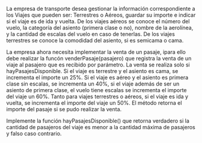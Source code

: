 La empresa de transporte desea gestionar la información correspondiente a los Viajes que pueden ser: Terrestres o Aéreos,   guardar su importe e indicar si el viaje es de ida y vuelta. De los viajes aéreos se conoce el número del vuelo, la categoría del asiento (primera clase o no), nombre de la aerolínea, y la cantidad de escalas del vuelo en caso de tenerlas. De los viajes terrestres se conoce la comodidad del asiento, si es semicama o cama.

La empresa ahora necesita implementar la venta de un pasaje, ipara ello debe realizar la funcón venderPasaje(pasajero) que registra la venta de un viaje al pasajero que es recibido por parámetro. La venta se realiza solo si hayPasajesDisponible. Si el viaje es terrestre y el asiento es cama, se incrementa el importe un 25%. Si el viaje es aéreo y el asiento es primera clase sin escalas, se incrementa un 40%, si el viaje además de ser un asiento de primera clase, el vuelo tiene escalas se incrementa el importe del viaje un 60%. Tanto para viajes terrestres o aéreos, si el viaje es ida y vuelta, se incrementa el importe del viaje un 50%. El método retorna el importe del pasaje si se pudo realizar la venta.

Implemente la función hayPasajesDisponible() que retorna verdadero si la cantidad de pasajeros del viaje es menor a la cantidad máxima de pasajeros y falso caso contrario.